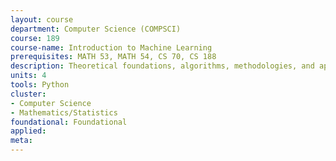 ```yaml
---
layout: course 
department: Computer Science (COMPSCI)
course: 189
course-name: Introduction to Machine Learning
prerequisites: MATH 53, MATH 54, CS 70, CS 188
description: Theoretical foundations, algorithms, methodologies, and applications for machine learning. Topics may include supervised methods for regression and classication (linear models, trees, neural networks, ensemble methods, instance-based methods); generative and discriminative probabilistic models; Bayesian parametric learning; density estimation and clustering; Bayesian networks; time series models; dimensionality reduction; programming projects covering a variety of real-world applications.
units: 4
tools: Python
cluster:
- Computer Science
- Mathematics/Statistics
foundational: Foundational
applied: 
meta: 
---
```

